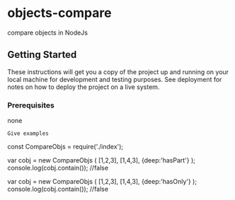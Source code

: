 # objects-compare

compare objects in NodeJs

## Getting Started

These instructions will get you a copy of the project up and running on your local machine for development and testing purposes. See deployment for notes on how to deploy the project on a live system.

### Prerequisites

none

```
Give examples
```
const CompareObjs = require('./index');

var cobj = new CompareObjs ( [1,2,3], [1,4,3], {deep:'hasPart'} );
console.log(cobj.contain()); //false

var cobj = new CompareObjs ( [1,2,3], [1,4,3], {deep:'hasOnly'} );
console.log(cobj.contain()); //false
